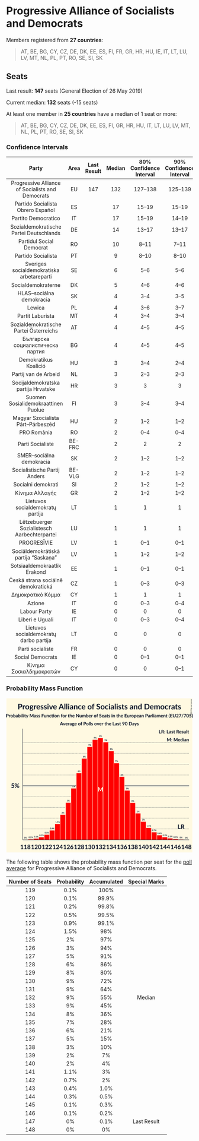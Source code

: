 # Progressive Alliance of Socialists and Democrats

Members registered from **27 countries**:

> AT, BE, BG, CY, CZ, DE, DK, EE, ES, FI, FR, GR, HR, HU, IE, IT, LT, LU, LV, MT, NL, PL, PT, RO, SE, SI, SK

## Seats

Last result: **147** seats (General Election of 26 May 2019)

Current median: **132** seats (-15 seats)

At least one member in **25 countries** have a median of 1 seat or more:

> AT, BE, BG, CY, CZ, DE, DK, EE, ES, FI, GR, HR, HU, IT, LT, LU, LV, MT, NL, PL, PT, RO, SE, SI, SK

### Confidence Intervals

| Party | Area | Last Result | Median | 80% Confidence Interval | 90% Confidence Interval | 95% Confidence Interval | 99% Confidence Interval |
|:-----:|:----:|:-----------:|:------:|:-----------------------:|:-----------------------:|:-----------------------:|:-----------------------:|
| Progressive Alliance of Socialists and Democrats | EU | 147 | 132 | 127–138 | 125–139 | 124–141 | 122–144 |
| Partido Socialista Obrero Español | ES | | 17 | 15–19 | 15–19 | 14–20 | 13–20 |
| Partito Democratico | IT | | 17 | 15–19 | 14–19 | 14–20 | 13–20 |
| Sozialdemokratische Partei Deutschlands | DE | | 14 | 13–17 | 13–17 | 13–18 | 12–18 |
| Partidul Social Democrat | RO | | 10 | 8–11 | 7–11 | 7–11 | 7–12 |
| Partido Socialista | PT | | 9 | 8–10 | 8–10 | 8–10 | 7–10 |
| Sveriges socialdemokratiska arbetareparti | SE | | 6 | 5–6 | 5–6 | 5–7 | 5–7 |
| Socialdemokraterne | DK | | 5 | 4–6 | 4–6 | 4–6 | 4–6 |
| HLAS–sociálna demokracia | SK | | 4 | 3–4 | 3–5 | 3–5 | 3–5 |
| Lewica | PL | | 4 | 3–6 | 3–7 | 3–7 | 0–8 |
| Partit Laburista | MT | | 4 | 3–4 | 3–4 | 3–4 | 3–4 |
| Sozialdemokratische Partei Österreichs | AT | | 4 | 4–5 | 4–5 | 4–5 | 3–5 |
| Българска социалистическа партия | BG | | 4 | 4–5 | 4–5 | 4–5 | 3–6 |
| Demokratikus Koalíció | HU | | 3 | 3–4 | 2–4 | 2–4 | 2–4 |
| Partij van de Arbeid | NL | | 3 | 2–3 | 2–3 | 2–3 | 1–3 |
| Socijaldemokratska partija Hrvatske | HR | | 3 | 3 | 3 | 3–4 | 2–4 |
| Suomen Sosialidemokraattinen Puolue | FI | | 3 | 3–4 | 3–4 | 3–4 | 3–4 |
| Magyar Szocialista Párt–Párbeszéd | HU | | 2 | 1–2 | 1–2 | 1–2 | 1–3 |
| PRO România | RO | | 2 | 0–4 | 0–4 | 0–4 | 0–5 |
| Parti Socialiste | BE-FRC | | 2 | 2 | 2 | 2 | 2 |
| SMER–sociálna demokracia | SK | | 2 | 1–2 | 1–2 | 1–2 | 1–2 |
| Socialistische Partij Anders | BE-VLG | | 2 | 1–2 | 1–2 | 1–2 | 1–2 |
| Socialni demokrati | SI | | 2 | 1–2 | 1–2 | 1–2 | 1–2 |
| Κίνημα Αλλαγής | GR | | 2 | 1–2 | 1–2 | 1–2 | 1–2 |
| Lietuvos socialdemokratų partija | LT | | 1 | 1 | 1 | 1 | 1 |
| Lëtzebuerger Sozialistesch Aarbechterpartei | LU | | 1 | 1 | 1 | 1 | 1 |
| PROGRESĪVIE | LV | | 1 | 0–1 | 0–1 | 0–1 | 0–1 |
| Sociāldemokrātiskā partija “Saskaņa” | LV | | 1 | 1–2 | 1–2 | 1–2 | 1–2 |
| Sotsiaaldemokraatlik Erakond | EE | | 1 | 0–1 | 0–1 | 0–1 | 0–1 |
| Česká strana sociálně demokratická | CZ | | 1 | 0–3 | 0–3 | 0–3 | 0–3 |
| Δημοκρατικό Κόμμα | CY | | 1 | 1 | 1 | 1 | 1 |
| Azione | IT | | 0 | 0–3 | 0–4 | 0–4 | 0–4 |
| Labour Party | IE | | 0 | 0 | 0 | 0 | 0 |
| Liberi e Uguali | IT | | 0 | 0–3 | 0–4 | 0–4 | 0–5 |
| Lietuvos socialdemokratų darbo partija | LT | | 0 | 0 | 0 | 0 | 0 |
| Parti socialiste | FR | | 0 | 0 | 0 | 0–4 | 0–5 |
| Social Democrats | IE | | 0 | 0–1 | 0–1 | 0–1 | 0–2 |
| Κίνημα Σοσιαλδημοκρατών | CY | | 0 | 0 | 0–1 | 0–1 | 0–1 |

### Probability Mass Function

![Graph with seats probability mass function not yet produced](average-2020-12-31-seats-pmf-progressiveallianceofsocialistsanddemocrats.png "Seats Probability Mass Function")

The following table shows the probability mass function per seat for the [poll average](average-2020-12-31.html) for Progressive Alliance of Socialists and Democrats.

| Number of Seats | Probability | Accumulated | Special Marks |
|:---------------:|:-----------:|:-----------:|:-------------:|
| 119 | 0.1% | 100% |  |
| 120 | 0.1% | 99.9% |  |
| 121 | 0.2% | 99.8% |  |
| 122 | 0.5% | 99.5% |  |
| 123 | 0.9% | 99.1% |  |
| 124 | 1.5% | 98% |  |
| 125 | 2% | 97% |  |
| 126 | 3% | 94% |  |
| 127 | 5% | 91% |  |
| 128 | 6% | 86% |  |
| 129 | 8% | 80% |  |
| 130 | 9% | 72% |  |
| 131 | 9% | 64% |  |
| 132 | 9% | 55% | Median |
| 133 | 9% | 45% |  |
| 134 | 8% | 36% |  |
| 135 | 7% | 28% |  |
| 136 | 6% | 21% |  |
| 137 | 5% | 15% |  |
| 138 | 3% | 10% |  |
| 139 | 2% | 7% |  |
| 140 | 2% | 4% |  |
| 141 | 1.1% | 3% |  |
| 142 | 0.7% | 2% |  |
| 143 | 0.4% | 1.0% |  |
| 144 | 0.3% | 0.5% |  |
| 145 | 0.1% | 0.3% |  |
| 146 | 0.1% | 0.2% |  |
| 147 | 0% | 0.1% | Last Result |
| 148 | 0% | 0% |  |


